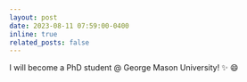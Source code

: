 ```yaml
---
layout: post
date: 2023-08-11 07:59:00-0400
inline: true
related_posts: false
---
```


I will become a PhD student @ George Mason University! :sparkles: :smile:
